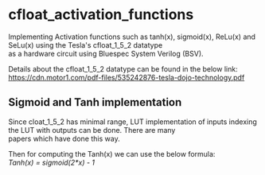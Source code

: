 # cfloat_activation_functions

Implementing Activation functions such as tanh(x), sigmoid(x), ReLu(x) and SeLu(x) using the Tesla's cfloat_1_5_2 datatype  
as a hardware circuit using Bluespec System Verilog (BSV).

Details about the cfloat_1_5_2 datatype can be found in the below link:
https://cdn.motor1.com/pdf-files/535242876-tesla-dojo-technology.pdf

## Sigmoid and Tanh implementation

Since cloat_1_5_2 has minimal range, LUT implementation of inputs indexing the LUT with outputs can be done. There are many  
papers which have done this way.

Then for computing the Tanh(x) we can use the below formula:  
*Tanh(x) = sigmoid(2\*x) - 1*
